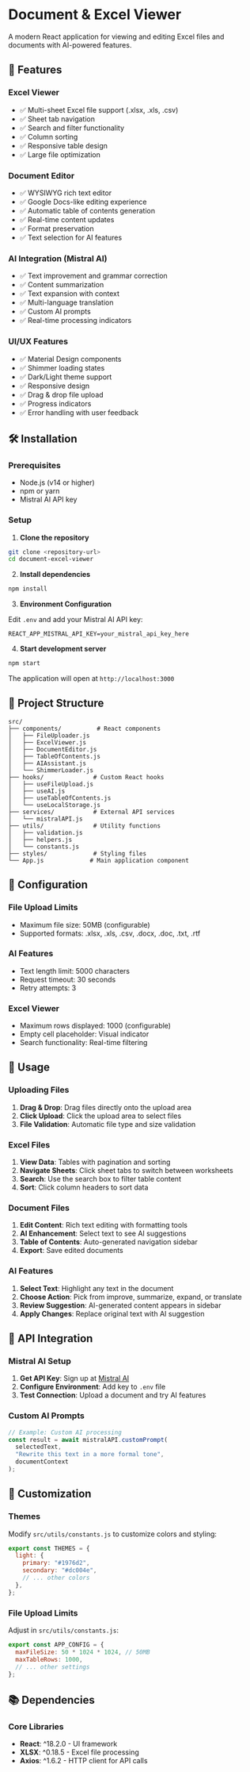 # Document & Excel Viewer

A modern React application for viewing and editing Excel files and documents with AI-powered features.

## 🚀 Features

### Excel Viewer

- ✅ Multi-sheet Excel file support (.xlsx, .xls, .csv)
- ✅ Sheet tab navigation
- ✅ Search and filter functionality
- ✅ Column sorting
- ✅ Responsive table design
- ✅ Large file optimization

### Document Editor

- ✅ WYSIWYG rich text editor
- ✅ Google Docs-like editing experience
- ✅ Automatic table of contents generation
- ✅ Real-time content updates
- ✅ Format preservation
- ✅ Text selection for AI features

### AI Integration (Mistral AI)

- ✅ Text improvement and grammar correction
- ✅ Content summarization
- ✅ Text expansion with context
- ✅ Multi-language translation
- ✅ Custom AI prompts
- ✅ Real-time processing indicators

### UI/UX Features

- ✅ Material Design components
- ✅ Shimmer loading states
- ✅ Dark/Light theme support
- ✅ Responsive design
- ✅ Drag & drop file upload
- ✅ Progress indicators
- ✅ Error handling with user feedback

## 🛠️ Installation

### Prerequisites

- Node.js (v14 or higher)
- npm or yarn
- Mistral AI API key

### Setup

1. **Clone the repository**

```bash
git clone <repository-url>
cd document-excel-viewer
```

2. **Install dependencies**

```bash
npm install
```

3. **Environment Configuration**

Edit `.env` and add your Mistral AI API key:

```env
REACT_APP_MISTRAL_API_KEY=your_mistral_api_key_here
```

4. **Start development server**

```bash
npm start
```

The application will open at `http://localhost:3000`

## 📁 Project Structure

```
src/
├── components/          # React components
│   ├── FileUploader.js
│   ├── ExcelViewer.js
│   ├── DocumentEditor.js
│   ├── TableOfContents.js
│   ├── AIAssistant.js
│   └── ShimmerLoader.js
├── hooks/              # Custom React hooks
│   ├── useFileUpload.js
│   ├── useAI.js
│   ├── useTableOfContents.js
│   └── useLocalStorage.js
├── services/           # External API services
│   └── mistralAPI.js
├── utils/              # Utility functions
│   ├── validation.js
│   ├── helpers.js
│   └── constants.js
├── styles/             # Styling files
└── App.js             # Main application component
```

## 🔧 Configuration

### File Upload Limits

- Maximum file size: 50MB (configurable)
- Supported formats: .xlsx, .xls, .csv, .docx, .doc, .txt, .rtf

### AI Features

- Text length limit: 5000 characters
- Request timeout: 30 seconds
- Retry attempts: 3

### Excel Viewer

- Maximum rows displayed: 1000 (configurable)
- Empty cell placeholder: Visual indicator
- Search functionality: Real-time filtering

## 🎯 Usage

### Uploading Files

1. **Drag & Drop**: Drag files directly onto the upload area
2. **Click Upload**: Click the upload area to select files
3. **File Validation**: Automatic file type and size validation

### Excel Files

1. **View Data**: Tables with pagination and sorting
2. **Navigate Sheets**: Click sheet tabs to switch between worksheets
3. **Search**: Use the search box to filter table content
4. **Sort**: Click column headers to sort data

### Document Files

1. **Edit Content**: Rich text editing with formatting tools
2. **AI Enhancement**: Select text to see AI suggestions
3. **Table of Contents**: Auto-generated navigation sidebar
4. **Export**: Save edited documents

### AI Features

1. **Select Text**: Highlight any text in the document
2. **Choose Action**: Pick from improve, summarize, expand, or translate
3. **Review Suggestion**: AI-generated content appears in sidebar
4. **Apply Changes**: Replace original text with AI suggestion

## 🔌 API Integration

### Mistral AI Setup

1. **Get API Key**: Sign up at [Mistral AI](https://mistral.ai/)
2. **Configure Environment**: Add key to `.env` file
3. **Test Connection**: Upload a document and try AI features

### Custom AI Prompts

```javascript
// Example: Custom AI processing
const result = await mistralAPI.customPrompt(
  selectedText,
  "Rewrite this text in a more formal tone",
  documentContext
);
```

## 🎨 Customization

### Themes

Modify `src/utils/constants.js` to customize colors and styling:

```javascript
export const THEMES = {
  light: {
    primary: "#1976d2",
    secondary: "#dc004e",
    // ... other colors
  },
};
```

### File Upload Limits

Adjust in `src/utils/constants.js`:

```javascript
export const APP_CONFIG = {
  maxFileSize: 50 * 1024 * 1024, // 50MB
  maxTableRows: 1000,
  // ... other settings
};
```

## 📚 Dependencies

### Core Libraries

- **React**: ^18.2.0 - UI framework
- **XLSX**: ^0.18.5 - Excel file processing
- **Axios**: ^1.6.2 - HTTP client for API calls
